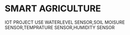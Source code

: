 # SMART AGRICULTURE
 IOT PROJECT USE WATERLEVEL SENSOR,SOIL MOISURE SENSOR,TEMPRATURE SENSOR,HUMIDITY SENSOR

